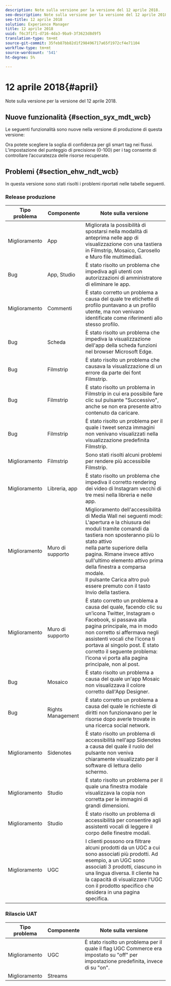 ```yaml
---
description: Note sulla versione per la versione del 12 aprile 2018.
seo-description: Note sulla versione per la versione del 12 aprile 2018.
seo-title: 12 aprile 2018
solution: Experience Manager
title: 12 aprile 2018
uuid: f6c3f1f1-d716-4da3-9ba9-3f3623d8d9f5
translation-type: tm+mt
source-git-commit: 35feb87bb82d1f298496717a65f1972cf4e71104
workflow-type: tm+mt
source-wordcount: '541'
ht-degree: 5%

---
```



# 12 aprile 2018{#april}

Note sulla versione per la versione del 12 aprile 2018.

## Nuove funzionalità {#section_syx_mdt_wcb}

Le seguenti funzionalità sono nuove nella versione di produzione di questa versione:

Ora potete scegliere la soglia di confidenza per gli smart tag nei flussi. L’impostazione del punteggio di precisione (0-100) per i tag consente di controllare l’accuratezza delle risorse recuperate.

## Problemi {#section_ehw_ndt_wcb}

In questa versione sono stati risolti i problemi riportati nelle tabelle seguenti.

### Release produzione

| Tipo problema | Componente | Note sulla versione |
|--- |--- |--- |
| Miglioramento | App | Migliorata la possibilità di spostarsi nella modalità di anteprima nelle app di visualizzazione con una tastiera in Filmstrip, Mosaico, Carosello e Muro file multimediali. |
| Bug | App, Studio | È stato risolto un problema che impediva agli utenti con autorizzazioni di amministratore di eliminare le app. |
| Miglioramento | Commenti | È stato corretto un problema a causa del quale tre etichette di profilo puntavano a un profilo utente, ma non venivano identificate come riferimenti allo stesso profilo. |
| Bug | Scheda | È stato risolto un problema che impediva la visualizzazione dell&#39;app della scheda funzioni nel browser Microsoft Edge. |
| Bug | Filmstrip | È stato risolto un problema che causava la visualizzazione di un errore da parte dei font Filmstrip. |
| Bug | Filmstrip | È stato risolto un problema in Filmstrip in cui era possibile fare clic sul pulsante &quot;Successivo&quot;, anche se non era presente altro contenuto da caricare. |
| Bug | Filmstrip | È stato risolto un problema per il quale i tweet senza immagini non venivano visualizzati nella visualizzazione predefinita Filmstrip. |
| Miglioramento | Filmstrip | Sono stati risolti alcuni problemi per rendere più accessibile Filmstrip. |
| Miglioramento | Libreria, app | È stato risolto un problema che impediva il corretto rendering dei video di Instagram vecchi di tre mesi nella libreria e nelle app. |
| Miglioramento | Muro di supporto | Miglioramento dell&#39;accessibilità di Media Wall nei seguenti modi: <br>L&#39;apertura e la chiusura dei moduli tramite comandi da tastiera non sposteranno più lo stato attivo<br>nella parte superiore della pagina. Rimane invece attivo sull&#39;ultimo elemento attivo prima della finestra a comparsa modale.  <br>Il pulsante Carica altro può essere premuto con il tasto Invio della tastiera. |
| Miglioramento | Muro di supporto | È stato corretto un problema a causa del quale, facendo clic su un’icona Twitter, Instagram o Facebook, si passava alla pagina principale, ma in modo non corretto si affermava negli assistenti vocali che l’icona ti portava al singolo post. È stato corretto il seguente problema: l’icona vi porta alla pagina principale, non al post. |
| Bug | Mosaico | È stato risolto un problema a causa del quale un&#39;app Mosaic non visualizzava il colore corretto dall&#39;App Designer. |
| Bug | Rights Management | È stato corretto un problema a causa del quale le richieste di diritti non funzionavano per le risorse dopo averle trovate in una ricerca social network. |
| Miglioramento | Sidenotes | È stato risolto un problema di accessibilità nell&#39;app Sidenotes a causa del quale il ruolo del pulsante non veniva chiaramente visualizzato per il software di lettura dello schermo. |
| Miglioramento | Studio | È stato risolto un problema per il quale una finestra modale visualizzava la copia non corretta per le immagini di grandi dimensioni. |
| Miglioramento | Studio | È stato risolto un problema di accessibilità per consentire agli assistenti vocali di leggere il corpo delle finestre modali. |
| Miglioramento | UGC | I clienti possono ora filtrare alcuni prodotti da un UGC a cui sono associati più prodotti. Ad esempio, a un UGC sono associati 3 prodotti, ciascuno in una lingua diversa. Il cliente ha la capacità di visualizzare l&#39;UGC con il prodotto specifico che desidera in una pagina specifica. |




### Rilascio UAT

| **Tipo problema** | **Componente** | **Note sulla versione** |
|---|---|---|
| Miglioramento | UGC | È stato risolto un problema per il quale il flag UGC Commerce era impostato su &quot;off&quot; per impostazione predefinita, invece di su &quot;on&quot;. |
| Miglioramento | Streams |  |

